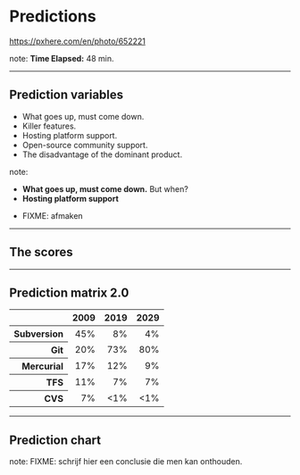 <!-- .slide: data-background="img/background/usb-sticks.jpg" data-background-color="black" data-background-opacity="0.3"-->

# Predictions

<https://pxhere.com/en/photo/652221>  <!-- .element: class="attribution" -->

note: 
**Time Elapsed:** 48 min.

---

## Prediction variables

* What goes up, must come down.
* Killer features.
* Hosting platform support.
* Open-source community support.
* The disadvantage of the dominant product.

note:

* **What goes up, must come down.** But when?
* **Hosting platform support** 
<!-- FIXME: gebruik "img/background/hosting-platform-support" voor een weergave van de stand van zaken voor Git, Hg, Svn en Fossil. -->
* FIXME: afmaken

---

## The scores

<!-- FIXME: toon een matrix van PV's en VCS's (de 5 bestaande plus Fossil, Pijul) en deel scores uit.
Tussen -2 en +2.
En toon onderaan een totaalscore.
--->

---

## Prediction matrix 2.0

<!-- 
FIXME: Pas scores van bestaande VCS's aan (eventueel) en laat de veranderingen zien tov 'First Prediction'.
Dat zou bijvoorbeeld kunnen met ~strikethrough~.git  
FIXME: Voeg Fossil en Pijul toe en geef ze een plek.
FIXME: Maak per 'decennium' een slide en pas de volgorde van populariteit daarin aan, zodat je zaken ziet 'verspringen'.
-->

<table>
    <thead>
        <tr>
            <th/>
            <th>2009</th>
            <th class="fragment" data-fragment-index="1">2019</th>
            <th class="fragment" data-fragment-index="2">2029</th>
        </tr>
    </thead>
    <tbody>
        <tr>
            <th align="right">Subversion</th>
            <td align="right">45%</td>
            <td align="right" class="fragment" data-fragment-index="1">8%</td>
            <td align="right" class="fragment" data-fragment-index="2">4%</td>
        </tr>
        <tr>
            <th align="right">Git</th>
            <td align="right">20%</td>
            <td align="right" class="fragment" data-fragment-index="1">73%</td>
            <td align="right" class="fragment" data-fragment-index="2">80%</td>
        </tr>
        <tr>
            <th align="right">Mercurial</th>
            <td align="right">17%</td>
            <td align="right" class="fragment" data-fragment-index="1">12%</td>
            <td align="right" class="fragment" data-fragment-index="2">9%</td>
        </tr>  
        <tr>
            <th align="right">TFS</th>
            <td align="right">11%</td>
            <td align="right" class="fragment" data-fragment-index="1">7%</td>
            <td align="right" class="fragment" data-fragment-index="2">7%</td>
        </tr>
        <tr>
            <th align="right">CVS</th>
            <td align="right">7%</td>
            <td align="right" class="fragment" data-fragment-index="1">&lt;1%</td>
            <td align="right" class="fragment" data-fragment-index="2">&lt;1%</td>
        </tr>      
    </tbody>
</table>

---

## Prediction chart

<!-- FIXME: wanneer voorbereidingstijd over, breid de VCS Popularity Chart uit richting 2029. -->

note:
FIXME: schrijf hier een conclusie die men kan onthouden.
